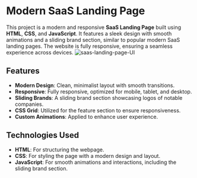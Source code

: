 # Modern SaaS Landing Page
This project is a modern and responsive **SaaS Landing Page** built using **HTML**, **CSS**, and **JavaScript**. It features a sleek design with smooth animations and a sliding brand section, similar to popular modern SaaS landing pages. The website is fully responsive, ensuring a seamless experience across devices.
![saas-landing-page-UI](https://github.com/user-attachments/assets/71afd5c6-b322-4b41-aee3-ed358df9ee10)


## Features
- **Modern Design**: Clean, minimalist layout with smooth transitions.
- **Responsive**: Fully responsive, optimized for mobile, tablet, and desktop.
- **Sliding Brands**: A sliding brand section showcasing logos of notable companies.
- **CSS Grid**: Utilized for the feature section to ensure responsiveness.
- **Custom Animations**: Applied to enhance user experience.

## Technologies Used
- **HTML**: For structuring the webpage.
- **CSS**: For styling the page with a modern design and layout.
- **JavaScript**: For smooth animations and interactions, including the sliding brand section.


